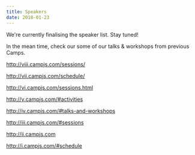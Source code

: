 ```yaml
---
title: Speakers
date: 2018-01-23
---
```


We're currently finalising the speaker list. Stay tuned!

In the mean time, check our some of our talks & workshops from previous Camps.

http://viii.campjs.com/sessions/

http://vii.campjs.com/schedule/

http://vi.campjs.com/sessions.html

http://v.campjs.com/#activities

http://iv.campjs.com/#talks-and-workshops

http://iii.campjs.com/#sessions

http://ii.campjs.com

http://i.campjs.com/#schedule
